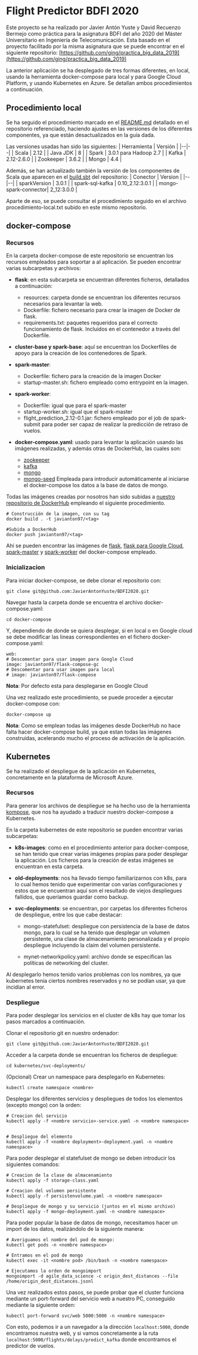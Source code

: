 # Flight Predictor BDFI 2020
Este proyecto se ha realizado por Javier Antón Yuste y David Recuenzo Bermejo como práctica para la asignatura BDFI del año 2020 del Máster Universitario en Ingeniería de Telecomunicación. Esta basado en el proyecto facilitado por la misma asignatura que se puede encontrar en el siguiente repositorio: [https://github.com/ging/practica_big_data_2019](https://github.com/ging/practica_big_data_2019)

La anterior aplicación se ha desplegado de tres formas diferentes, en local, usando la herramienta docker-compose para local y para Google Cloud Platform, y usando Kubernetes en Azure. Se detallan ambos procedimientos a continuación.

## Procedimiento local
Se ha seguido el procedimiento marcado en el [README.md](https://github.com/ging/practica_big_data_2019/blob/master/README.md) detallado en el repositorio referenciado, haciendo ajustes en las versiones de los diferentes componentes, ya que están desactualizados en la guía dada.

Las versiones usadas han sido las siguientes:
| Herramienta | Versión |
|--|--|
| Scala | 2.12 |
| Java JDK | 8 |
| Spark | 3.0.1 para Hadoop 2.7 |
| Kafka | 2.12-2.6.0 |
| Zookeeper | 3.6.2 |
| Mongo | 4.4 |

Además, se han actualizado también la versión de los componentes de Scala que aparecen en el [build.sbt](https://github.com/ging/practica_big_data_2019/blob/master/flight_prediction/build.sbt)  del repositorio:
| Conector | Version |
|--|--|
| sparkVersion | 3.0.1 |
| spark-sql-kafka | 0.10_2.12:3.0.1 |
| mongo-spark-connector| 2_12:3.0.0 |

Aparte de eso, se puede consultar el procedimiento seguido en el archivo procedimiento-local.txt subido en este mismo repositorio.

## docker-compose

### Recursos
En la carpeta docker-compose de este repositorio se encuentran los recursos empleados para soportar a al aplicación. Se pueden encontrar varias subcarpetas y archivos:

 - **flask**: en esta subcarpeta se encuentran diferentes ficheros, detallados a continuación:
   - resources: carpeta donde se encuentran los diferentes recursos necesarios para levantar la web.
   - Dockerfile: fichero necesario para crear la imagen de Docker de flask.
   - requirements.txt: paquetes requeridos para el correcto funcionamiento de flask. Incluidos en el contenedor a través del Dockerfile.

 - **cluster-base y spark-base**: aquí se encuentran los Dockerfiles de apoyo para la creación de los contenedores de Spark.
 - **spark-master**:
   - Dockerfile: fichero para la creación de la imagen Docker
   - startup-master.sh: fichero empleado como entrypoint en la imagen.
- **spark-worker**:
   - Dockerfile: igual que para el spark-master
   - startup-worker.sh: igual que el spark-master
   - flight_prediction_2.12-0.1.jar: fichero empleado por el job de spark-submit para poder ser capaz de realizar la predicción de retraso de vuelos.
 - **docker-compose.yaml**: usado para levantar la aplicación usando las imágenes realizadas, y además otras de DockerHub, las cuales son:
   - [zookeeper](https://hub.docker.com/r/wurstmeister/zookeeper)
   - [kafka](https://hub.docker.com/r/wurstmeister/kafka)
   - [mongo](https://hub.docker.com/_/mongo)
   - [mongo-seed](https://hub.docker.com/r/fvilers/mongo-seed)
Empleada para introducir automáticamente al iniciarse el docker-compose los datos a la base de datos de mongo.

Todas las imágenes creadas por nosotros han sido subidas a [nuestro repositorio de DockerHub](https://hub.docker.com/u/javianton97) empleando el siguiente procedimiento.

    # Construcción de la imagen, con su tag
    docker build . -t javianton97/<tag>

    #Subida a DockerHub
    docker push javianton97/<tag>

 Ahí se pueden encontrar las imágenes de [flask](https://hub.docker.com/r/javianton97/flask-compose), [flask para Google Cloud](https://hub.docker.com/r/javianton97/flask-compose-gc), [spark-master](https://hub.docker.com/r/javianton97/spark-master) y [spark-worker](https://hub.docker.com/r/javianton97/spark-worker) del docker-compose empleado.

### Inicializacion
Para iniciar docker-compose, se debe clonar el repositorio con:

    git clone git@github.com:JavierAntonYuste/BDFI2020.git

Navegar hasta la carpeta donde se encuentra el archivo docker-compose.yaml:

    cd docker-compose

Y, dependiendo de donde se quiera desplegar, si en local o en Google cloud se debe modificar las lineas correspondientes en el fichero docker-compose.yaml:

    web:
    # Descomentar para usar imagen para Google Cloud
    image: javianton97/flask-compose-gc
    # Descomentar para usar imagen para local
    # image: javianton97/flask-compose

  **Nota**: Por defecto esta para desplegarse en Google Cloud

  Una vez realizado este procedimiento, se puede proceder a ejecutar docker-compose con:


    docker-compose up

 **Nota**: Como se emplean todas las imágenes desde DockerHub no hace falta hacer docker-compose build, ya que estan todas las imágenes construidas, acelerando mucho el proceso de activación de la aplicación.

## Kubernetes
Se ha realizado el despliegue de la aplicación en Kubernetes, concretamente en la plataforma de Microsoft Azure.

### Recursos
Para generar los archivos de despliegue se ha hecho uso de la herramienta [kompose](https://github.com/kubernetes/kompose), que nos ha ayudado a traducir nuestro docker-compose a Kubernetes.

En la carpeta kubernetes de este repositorio se pueden encontrar varias subcarpetas:

 - **k8s-images**: como en el procedimiento anterior  para docker-compose, se han tenido que crear varias imágenes propias para poder desplegar la aplicación. Los ficheros para la creación de estas imágenes se encuentran en esta carpeta.

- **old-deployments**: nos ha llevado tiempo familiarizarnos con k8s, para lo cual hemos tenido que experimentar con varias configuraciones y estos que se encuentran aquí son el resultado de viejos despliegues fallidos, que queríamos guardar como backup.

- **svc-deployments**: se encuentran, por carpetas los diferentes ficheros de despliegue, entre los que cabe destacar:
  - mongo-statefulset: despliegue con persistencia de la base de datos mongo, para lo cual se ha tenido que desplegar un volumen persistente, una clase de almacenamiento personalizada y el propio despliegue incluyendo la claim del volumen persistente.

  - mynet-networkpolicy.yaml: archivo donde se especifican las políticas de networking del cluster.

Al desplegarlo hemos tenido varios problemas con los nombres, ya que kubernetes tenia ciertos nombres reservados y no se podían usar, ya que incidían al error.

### Despliegue
Para poder desplegar los servicios en el cluster de k8s hay que tomar los pasos marcados a continuación.

Clonar el repositorio git en nuestro ordenador:

    git clone git@github.com:JavierAntonYuste/BDFI2020.git

Acceder a la carpeta donde se encuentran los ficheros de despliegue:

    cd kubernetes/svc-deployments/

(Opcional) Crear un namespace para desplegarlo en Kubernetes:

    kubectl create namespace <nombre>

Desplegar los diferentes servicios y despliegues de todos los elementos (excepto mongo) con la orden:

    # Creacion del servicio
    kubectl apply -f <nombre servicio>-service.yaml -n <nombre namespace>


    # Despliegue del elemento
    kubectl apply -f <nombre deployment>-deployment.yaml -n <nombre namespace>

Para poder desplegar el statefulset de mongo se deben introducir los siguientes comandos:

    # Creacion de la clase de almacenamiento
    kubectl apply -f storage-class.yaml

    # Creacion del volumen persistente
    kubectl apply -f persistenvolume.yaml -n <nombre namespace>

    # Despliegue de mongo y su servicio (juntos en el mismo archivo)
    kubectl apply -f mongo-deployment.yaml -n <nombre namespace>

Para poder popular la base de datos de mongo, necesitamos hacer un import de los datos, realizándolo de la siguiente manera:

    # Averiguamos el nombre del pod de mongo:
    kubectl get pods -n <nombre namespace>

    # Entramos en el pod de mongo
    kubectl exec -it <nombre pod> /bin/bash -n <nombre namespace>

    # Ejecutamos la orden de mongoimport
    mongoimport -d agile_data_science -c origin_dest_distances --file /home/origin_dest_distances.jsonl

Una vez realizados estos pasos, se puede probar que el cluster funciona mediante un port-forward del servicio web a nuestro PC, conseguido mediante la siguiente orden:

    kubectl port-forward svc/web 5000:5000 -n <nombre namespace>

Con esto, podemos ir a un navegador a la dirección ``localhost:5000``, donde encontramos nuestra web, y si vamos concretamente a la ruta ``localhost:5000/flights/delays/predict_kafka`` donde encontramos el predictor de vuelos.

